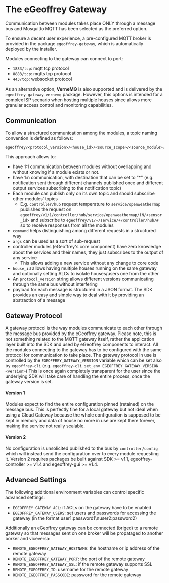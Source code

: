 # The eGeoffrey Gateway

Communication between modules takes place ONLY through a message bus and Mosquitto MQTT has been selected as the preferred option.

To ensure a decent user experience, a pre-configured MQTT broker is provided in the package `egeoffrey-gateway`, which is automatically deployed by the installer. 

Modules connecting to the gateway can connect to port:

* `1883/tcp`: mqtt tcp protocol
* `8883/tcp`: mqtts tcp protocol
* `443/tcp`: websocket protocol

As an alternative option, **VerneMQ** is also supported and is delivered by the `egeoffrey-gateway-vernemq` package. However, this options is intended for a complex ISP scenario when hosting multiple houses since allows more granular access control and monitoring capabilities.

## Communication

To allow a structured communication among the modules, a topic naming convention is defined as follows:

    egeoffrey/<protocol_version>/<house_id>/<source_scope>/<source_module>/<to_scope>/<to_module>/<command>/<args>

This approach allows to:

* have 1:1 communication between modules without overlapping and without knowing if a module exists or not. 
* have 1:n communication, with destination that can be set to "*" (e.g. notification sent through different channels published once and different output services subscribing to the notification topic)
* Each module can publish only on its own topic and should subscribe other modules' topics
    * E.g. `controller/hub` request temperature to `service/openweathermap` publishes the request on `egeoffrey/v1/1/controller/hub/service/openweathermap/IN/<sensor_id>` and subscribe to `egeoffrey/v1/+/service/+/controller/hub/#` so to receive responses from all the modules
* `command` helps distinguishing among different requests in a structured way
* `args` can be used as a sort of sub-request
* controller modules (eGeoffrey's core component) have zero knowledge about the services and their names, they just subscribes to the output of any service
    * This allows adding a new service without any change to core code
* `house_id` allows having multiple houses running on the same gateway and optionally setting ALCs to isolate houses/users one from the other
* An `protocol_version` string allows different versions communicating through the same bus without interfering
* payload for each message is structured in a JSON format. The SDK provides an easy and simple way to deal with it by providing an abstraction of a message

## Gateway Protocol

A gateway protocol is the way modules communicate to each other through the message bus provided by the eGeoffrey gateway. Please note, this is not something related to the MQTT gateway itself, rather the application layer built into the SDK and used by eGeoffrey components to interact. All the modules connecting to the gateway has to be configured with the same protocol for communication to take place.
The gateway protocol in use is controlled by the `EGEOFFREY_GATEWAY_VERSION` variable which can be set also by `egeoffrey-cli` (e.g. `egeoffrey-cli set_env EGEOFFREY_GATEWAY_VERSION <version>`)
This is once again completely transparent for the user since the underlying SDK will take care of handling the entire process, once the gateway version is set.

#### Version 1

Modules expect to find the entire configuration pinned (retained) on the message bus. This is perfectly fine for a local gateway but not ideal when using a Cloud Gateway because the whole configuration is supposed to be kept in memory and data of house no more in use are kept there forever, making the service not really scalable.

#### Version 2

No configuration is unsolicited published to the bus by `controller/config` which will instead send the configuration over to every module requesting it. 
Version 2 requires packages be built against SDK >= v1.1, egeoffrey-controller >= v1.4 and egeoffrey-gui >= v1.4.

## Advanced Settings

The following additional environment variables can control specific advanced settings:

* `EGEOFFREY_GATEWAY_ACL`: if ACLs on the gateway have to be enabled
* `EGEOFFREY_GATEWAY_USERS`: set users and passwords for accessing the gateway (in the format user1:password1\nuser2:password2)

Additionally an eGeoffrey gateway can be connected (briged) to a remote gateway so that messages sent on one broker will be propataged to another borker and viceversa:

* `REMOTE_EGEOFFREY_GATEWAY_HOSTNAME`: the hostname or ip address of the remote gateway
* `REMOTE_EGEOFFREY_GATEWAY_PORT`: the port of the remote gateway
* `REMOTE_EGEOFFREY_GATEWAY_SSL`: if the remote gateway supports SSL
* `REMOTE_EGEOFFREY_ID`: username for the remote gateway
* `REMOTE_EGEOFFREY_PASSCODE`: password for the remote gateway

